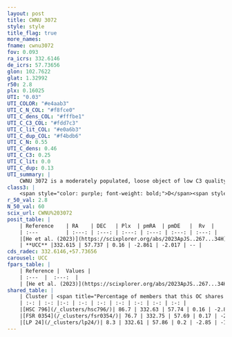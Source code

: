```yaml
---
layout: post
title: CWNU 3072
style: style
title_flag: true
more_names: 
fname: cwnu3072
fov: 0.093
ra_icrs: 332.6146
de_icrs: 57.73656
glon: 102.7622
glat: 1.32992
r50: 2.8
plx: 0.16025
UTI: "0.03"
UTI_COLOR: "#e4aab3"
UTI_C_N_COL: "#f8fce0"
UTI_C_dens_COL: "#fffbe1"
UTI_C_C3_COL: "#fdd7c3"
UTI_C_lit_COL: "#e0a6b3"
UTI_C_dup_COL: "#f4bdb6"
UTI_C_N: 0.55
UTI_C_dens: 0.46
UTI_C_C3: 0.25
UTI_C_lit: 0.0
UTI_C_dup: 0.13
UTI_summary: |
    CWNU 3072 is a moderately populated, loose object of low C3 quality. It was recently reported in the literature.<br><br><span style="color: #99180f; font-weight: bold;">Warning: </span>This is likely a duplicate object, which shares a large percentage of members with at least one previously reported entry.
class3: |
    <span style="color: purple; font-weight: bold;">D</span><span style="color: #FFC300; font-weight: bold;">B</span>
r_50_val: 2.8
N_50_val: 60
scix_url: CWNU%203072
posit_table: |
    | Reference    | RA    | DEC   | Plx  | pmRA  | pmDE   |  Rv  |
    | :---         | :---: | :---: | :---: | :---: | :---: | :---: |
    |[He et al. (2023)](https://scixplorer.org/abs/2023ApJS..267...34H) | 332.606 | 57.746 | 0.161 | -2.864 | -2.019 | -- |
    | **UCC** |332.615 | 57.737 | 0.16 | -2.861 | -2.017 | -- | 
cds_radec: 332.6146,+57.73656
carousel: UCC
fpars_table: |
    | Reference |  Values |
    | :---  |  :---:  |
    | [He et al. (2023)](https://scixplorer.org/abs/2023ApJS..267...34H) | `A0=4.45, m-M=15.1, logA=6.3` |
shared_table: |
    | Cluster | <span title="Percentage of members that this OC shares with the ones listed">%</span>   | RA   | DEC   | Plx   | pmRA  | pmDE  | Rv | UTI |
    | :-: | :-: |:-: | :-: | :-: | :-: | :-: | :-: | :-: |
    |[HSC 796](/_clusters/hsc796/)| 86.7 | 332.63 | 57.74 | 0.16 | -2.86 | -2.02 | -58.94 |0.07 |
    |[FSR 0354](/_clusters/fsr0354/)| 76.7 | 332.75 | 57.69 | 0.17 | -2.89 | -2.03 | -48.45 |0.39 |
    |[LP 24](/_clusters/lp24/)| 8.3 | 332.61 | 57.86 | 0.2 | -2.85 | -1.79 | -- |0.14 |
---
```

